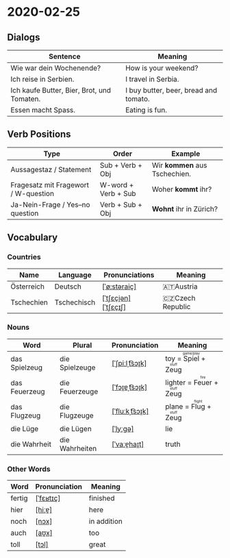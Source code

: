 # 2020-02-25

## Dialogs

| Sentence                                   | Meaning                               |
| ------------------------------------------ | ------------------------------------- |
| Wie war dein Wochenende?                   | How is your weekend?                  |
| Ich reise in Serbien.                      | I travel in Serbia.                   |
| Ich kaufe Butter, Bier, Brot, und Tomaten. | I buy butter, beer, bread and tomato. |
| Essen macht Spass.                         | Eating is fun.                        |

## Verb Positions

| Type                                 | Order               | Example                        |
| ------------------------------------ | ------------------- | ------------------------------ |
| Aussagestaz / Statement              | Sub + Verb + Obj    | Wir **kommen** aus Tschechien. |
| Fragesatz mit Fragewort / W-question | W-word + Verb + Sub | Woher **kommt** ihr?           |
| Ja-Nein-Frage / Yes–no question      | Verb + Sub + Obj    | **Wohnt** ihr in Zürich?       |

## Vocabulary

### Countries

| Name       | Language    | Pronunciations                                               | Meaning          |
| ---------- | ----------- | ------------------------------------------------------------ | ---------------- |
| Österreich | Deutsch     | [[ˈø:stəraiç]](https://cdn.duden.de/_media_/audio/ID4520902_408628586.mp3) | 🇦🇹Austria        |
| Tschechien | Tschechisch | [[ˈtʃɛçi̯ən]](https://sounds.pons.com/sounds/6/de/b8/b8c66e1f1f6bb43329132674a31632c6.8.90.mp3) [[ˈtʃɛçɪʃ]](https://sounds.pons.com/sounds/6/de/4f/4f7b5516d7c9772f9d280d8a927b9fbd.8.90.mp3) | 🇨🇿Czech Republic |

### Nouns

| Word          | Plural         | Pronunciation                                                | Meaning                                                      |
| ------------- | -------------- | ------------------------------------------------------------ | ------------------------------------------------------------ |
| das Spielzeug | die Spielzeuge | [[ˈʃpiːlˌt͡sɔɪ̯k]](https://cdn.duden.de/_media_/audio/ID4114617_102127995.mp3) | toy = <ruby>Spiel<rt>game/play</rt></ruby> + <ruby>Zeug<rt>stuff</rt></ruby> |
| das Feuerzeug | die Feuerzeuge | [[ˈfɔɪ̯ɐˌt͡sɔɪ̯k]](https://cdn.duden.de/_media_/audio/ID4117055_534059398.mp3) | lighter = <ruby>Feuer<rt>fire</rt></ruby> + <ruby>Zeug<rt>stuff</rt></ruby> |
| das Flugzeug  | die Flugzeuge  | [[ˈfluːkˌt͡sɔɪ̯k]](https://cdn.duden.de/_media_/audio/ID4113934_364453290.mp3) | plane = <ruby>Flug<rt>flight</rt></ruby> + <ruby>Zeug<rt>stuff</rt></ruby> |
| die Lüge      | die Lügen      | [[ˈlyːɡə]](https://cdn.duden.de/_media_/audio/ID4117597_422620662.mp3) | lie                                                          |
| die Wahrheit  | die Wahrheiten | [[ˈvaːɐ̯haɪ̯t]](https://cdn.duden.de/_media_/audio/ID4107465_242075233.mp3) | truth                                                        |

### Other Words

| Word   | Pronunciation                                                | Meaning     |
| ------ | ------------------------------------------------------------ | ----------- |
| fertig | [[ˈfɛʁtɪç]](https://cdn.duden.de/_media_/audio/ID4110186_432261674.mp3) | finished    |
| hier   | [[hiːɐ̯]](https://cdn.duden.de/_media_/audio/ID4109099_280860889.mp3) | here        |
| noch   | [[nɔx]](https://cdn.duden.de/_media_/audio/ID4173736_448677468.mp3) | in addition |
| auch   | [[aʊ̯x]](https://cdn.duden.de/_media_/audio/ID4127838_287372831.mp3) | too         |
| toll   | [[tɔl]](https://cdn.duden.de/_media_/audio/ID4108903_328973203.mp3) | great       |